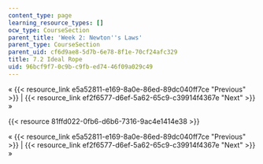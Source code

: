 ```yaml
---
content_type: page
learning_resource_types: []
ocw_type: CourseSection
parent_title: 'Week 2: Newton''s Laws'
parent_type: CourseSection
parent_uid: cf6d9ae8-5d7b-6e78-8f1e-70cf24afc329
title: 7.2 Ideal Rope
uid: 96bcf9f7-0c9b-c9fb-ed74-46f09a029c49
---
```


« {{< resource_link e5a52811-e169-8a0e-86ed-89dc040ff7ce "Previous" >}} | {{< resource_link ef2f6577-d6ef-5a62-65c9-c39914f4367e "Next" >}} »

{{< resource 81ffd022-0fb6-d6b6-7316-9ac4e1414e38 >}}

« {{< resource_link e5a52811-e169-8a0e-86ed-89dc040ff7ce "Previous" >}} | {{< resource_link ef2f6577-d6ef-5a62-65c9-c39914f4367e "Next" >}} »